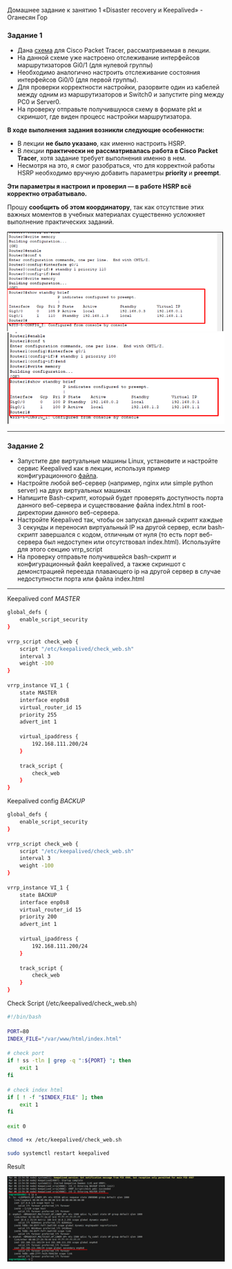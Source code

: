 Домашнее задание к занятию 1 «Disaster recovery и Keepalived» - Оганесян Гор

### Задание 1

- Дана [схема](1/hsrp_advanced.pkt) для Cisco Packet Tracer, рассматриваемая в лекции.
- На данной схеме уже настроено отслеживание интерфейсов маршрутизаторов Gi0/1 (для нулевой группы)
- Необходимо аналогично настроить отслеживание состояния интерфейсов Gi0/0 (для первой группы).
- Для проверки корректности настройки, разорвите один из кабелей между одним из маршрутизаторов и Switch0 и запустите ping между PC0 и Server0.
- На проверку отправьте получившуюся схему в формате pkt и скриншот, где виден процесс настройки маршрутизатора.

**В ходе выполнения задания возникли следующие особенности:**

- В лекции **не было указано**, как именно настроить HSRP.
- В лекции **практически не рассматривалась работа в Cisco Packet Tracer**, хотя задание требует выполнения именно в нем.
- Несмотря на это, я смог разобраться, что для корректной работы HSRP необходимо вручную добавить параметры **priority** и **preempt**.

**Эти параметры я настроил и проверил — в работе HSRP всё корректно отрабатывало.**

Прошу **сообщить об этом координатору**, так как отсутствие этих важных моментов в учебных материалах существенно усложняет выполнение практических заданий.

![Config 1](https://github.com/hovhannisyan-code/hsrp/blob/master/img/Screenshot_0.png)
![Config 2](https://github.com/hovhannisyan-code/hsrp/blob/master/img/Screenshot_1.png)

---

### Задание 2

- Запустите две виртуальные машины Linux, установите и настройте сервис Keepalived как в лекции, используя пример конфигурационного [файла](1/keepalived-simple.conf).
- Настройте любой веб-сервер (например, nginx или simple python server) на двух виртуальных машинах
- Напишите Bash-скрипт, который будет проверять доступность порта данного веб-сервера и существование файла index.html в root-директории данного веб-сервера.
- Настройте Keepalived так, чтобы он запускал данный скрипт каждые 3 секунды и переносил виртуальный IP на другой сервер, если bash-скрипт завершался с кодом, отличным от нуля (то есть порт веб-сервера был недоступен или отсутствовал index.html). Используйте для этого секцию vrrp_script
- На проверку отправьте получившейся bash-скрипт и конфигурационный файл keepalived, а также скриншот с демонстрацией переезда плавающего ip на другой сервер в случае недоступности порта или файла index.html

---

Keepalived conf _MASTER_

```bash
global_defs {
    enable_script_security
}

vrrp_script check_web {
    script "/etc/keepalived/check_web.sh"
    interval 3
    weight -100
}

vrrp_instance VI_1 {
    state MASTER
    interface enp0s8
    virtual_router_id 15
    priority 255
    advert_int 1

    virtual_ipaddress {
        192.168.111.200/24
    }

    track_script {
        check_web
    }
}
```

Keepalived config _BACKUP_

```bash
global_defs {
    enable_script_security
}

vrrp_script check_web {
    script "/etc/keepalived/check_web.sh"
    interval 3
    weight -100
}

vrrp_instance VI_1 {
    state BACKUP
    interface enp0s8
    virtual_router_id 15
    priority 200
    advert_int 1

    virtual_ipaddress {
        192.168.111.200/24
    }

    track_script {
        check_web
    }
}
```

Check Script (/etc/keepalived/check_web.sh)

```bash
#!/bin/bash

PORT=80
INDEX_FILE="/var/www/html/index.html"

# check port
if ! ss -tln | grep -q ":${PORT} "; then
    exit 1
fi

# check index html
if [ ! -f "$INDEX_FILE" ]; then
    exit 1
fi

exit 0
```

```bash
chmod +x /etc/keepalived/check_web.sh
```

```bash
sudo systemctl restart keepalived
```

Result

![Result](https://github.com/hovhannisyan-code/hsrp/blob/master/img/Screenshot_2.png)
